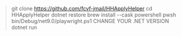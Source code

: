 > git clone https://github.com/fcvf-jmail/HHApplyHelper
cd HHApplyHelper
dotnet restore
brew install --cask powershell
pwsh bin/Debug/net9.0/playwright.ps1 CHANGE YOUR .NET VERSION
dotnet run